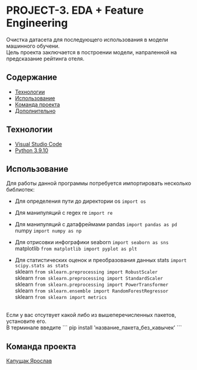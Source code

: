 # PROJECT-3. EDA + Feature Engineering
Очистка датасета для последующего использования в модели машинного обучени.  <br>
Цель проекта заключается в построении модели, напраленной на предсказание рейтинга отеля. 

## Содержание
- [Технологии](#технологии)
- [Использование](#Использование)
- [Команда проекта](#команда-проекта)
- [Дополнительно](#Дополнительно)

## Технологии
- [Visual Studio Code](https://code.visualstudio.com/)
- [Python 3.9.10](https://www.python.org/downloads/release/python-3910/)



## Использование
Для работы данной программы потребуется импортировать несколько библиотек: <br>
- Для определения пути до директории
os ``` import os ``` <br>

- Для манипуляций с regex
re ``` import re ``` <br>

- Для манипуляций с датафреймами
pandas ``` import pandas as pd ``` <br>
numpy ``` import numpy as np ``` <br>

- Для отрисовки инфографики
seaborn ``` import seaborn as sns ``` <br>
matplotlib ```from matplotlib import pyplot as plt``` <br>

- Для статистических оценок и преобразования данных
stats ``` import scipy.stats as stats ``` <br>
sklearn ``` from sklearn.preprocessing import RobustScaler ``` <br>
sklearn ``` from sklearn.preprocessing import StandardScaler ``` <br>
sklearn ``` from sklearn.preprocessing import PowerTransformer ``` <br>
sklearn ``` from sklearn.ensemble import RandomForestRegressor ``` <br>
sklearn ``` from sklearn import metrics ``` <br>
  
<br>
Если у вас отсутвует какой либо из вышеперечисленных пакетов, установите его. <br>
В терминале введите ``` pip install 'название_пакета_без_кавычек' ```<br>


## Команда проекта

[Капущак Ярослав](https://github.com/YarikKa2)

